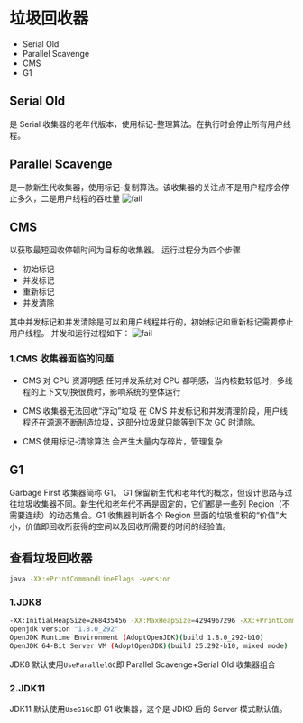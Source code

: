 # 垃圾回收器
- Serial Old
- Parallel Scavenge
- CMS
- G1

## Serial Old
是 Serial 收集器的老年代版本，使用标记-整理算法。在执行时会停止所有用户线程。

## Parallel Scavenge
是一款新生代收集器，使用标记-复制算法。该收集器的关注点不是用户程序会停止多久，二是用户线程的吞吐量
![fail](https://cdn.jsdelivr.net/gh/pitifulnoble/picture@master/05d5a24525c67477b233b26cd65b43a2.png)

## CMS
以获取最短回收停顿时间为目标的收集器。
运行过程分为四个步骤
- 初始标记
- 并发标记
- 重新标记
- 并发清除

其中并发标记和并发清除是可以和用户线程并行的，初始标记和重新标记需要停止用户线程。
并发和运行过程如下：
![fail](https://cdn.jsdelivr.net/gh/pitifulnoble/picture@master/2891ba6ab44b86e148b3be960ee6775a.png)

### 1.CMS 收集器面临的问题
- CMS 对 CPU 资源明感
任何并发系统对 CPU 都明感，当内核数较低时，多线程的上下文切换很费时，影响系统的整体运行

- CMS 收集器无法回收“浮动”垃圾
在 CMS 并发标记和并发清理阶段，用户线程还在源源不断制造垃圾，这部分垃圾就只能等到下次 GC 时清除。

- CMS 使用标记-清除算法
会产生大量内存碎片，管理复杂

## G1
Garbage First 收集器简称 G1。
G1 保留新生代和老年代的概念，但设计思路与过往垃圾收集器不同。新生代和老年代不再是固定的，它们都是一些列 Region（不需要连续）的动态集合。G1 收集器判断各个 Region 里面的垃圾堆积的“价值”大小，价值即回收所获得的空间以及回收所需要的时间的经验值。

## 查看垃圾回收器
```sh
java -XX:+PrintCommandLineFlags -version
```
### 1.JDK8
```sh
-XX:InitialHeapSize=268435456 -XX:MaxHeapSize=4294967296 -XX:+PrintCommandLineFlags -XX:+UseCompressedClassPointers -XX:+UseCompressedOops -XX:+UseParallelGC 
openjdk version "1.8.0_292"
OpenJDK Runtime Environment (AdoptOpenJDK)(build 1.8.0_292-b10)
OpenJDK 64-Bit Server VM (AdoptOpenJDK)(build 25.292-b10, mixed mode)
```
JDK8 默认使用``UseParallelGC``即 Parallel Scavenge+Serial Old 收集器组合

### 2.JDK11
JDK11 默认使用``UseG1GC``即 G1 收集器，这个是 JDK9 后的 Server 模式默认值。

